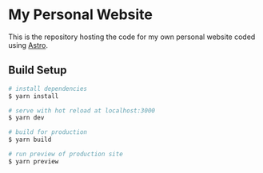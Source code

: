 # My Personal Website

This is the repository hosting the code for my own personal website coded using [Astro](https://astro.build).

## Build Setup

```bash
# install dependencies
$ yarn install

# serve with hot reload at localhost:3000
$ yarn dev

# build for production
$ yarn build

# run preview of production site
$ yarn preview
```

